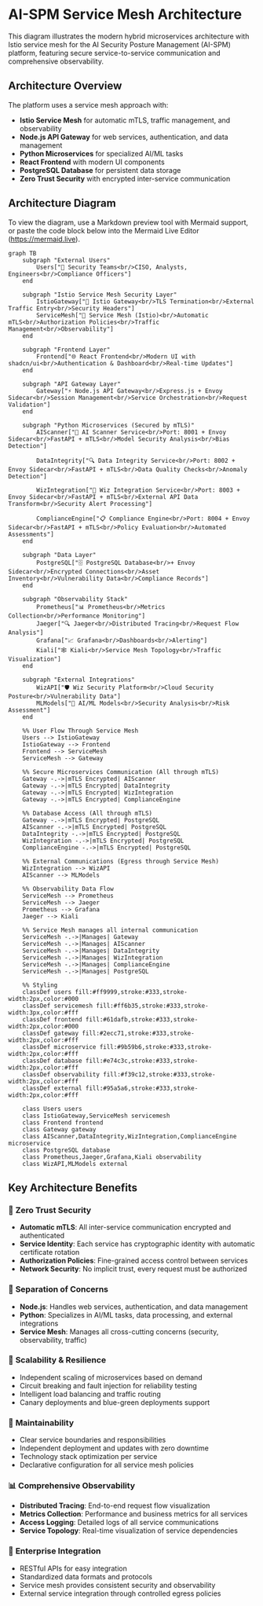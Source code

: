 # AI-SPM Service Mesh Architecture

This diagram illustrates the modern hybrid microservices architecture with Istio service mesh for the AI Security Posture Management (AI-SPM) platform, featuring secure service-to-service communication and comprehensive observability.

## Architecture Overview

The platform uses a service mesh approach with:
- **Istio Service Mesh** for automatic mTLS, traffic management, and observability
- **Node.js API Gateway** for web services, authentication, and data management
- **Python Microservices** for specialized AI/ML tasks
- **React Frontend** with modern UI components
- **PostgreSQL Database** for persistent data storage
- **Zero Trust Security** with encrypted inter-service communication

## Architecture Diagram

To view the diagram, use a Markdown preview tool with Mermaid support, or paste the code block below into the Mermaid Live Editor (https://mermaid.live).

```mermaid
graph TB
    subgraph "External Users"
        Users["👥 Security Teams<br/>CISO, Analysts, Engineers<br/>Compliance Officers"]
    end

    subgraph "Istio Service Mesh Security Layer"
        IstioGateway["🚪 Istio Gateway<br/>TLS Termination<br/>External Traffic Entry<br/>Security Headers"]
        ServiceMesh["🔐 Service Mesh (Istio)<br/>Automatic mTLS<br/>Authorization Policies<br/>Traffic Management<br/>Observability"]
    end

    subgraph "Frontend Layer"
        Frontend["🌐 React Frontend<br/>Modern UI with shadcn/ui<br/>Authentication & Dashboard<br/>Real-time Updates"]
    end

    subgraph "API Gateway Layer"
        Gateway["⚡ Node.js API Gateway<br/>Express.js + Envoy Sidecar<br/>Session Management<br/>Service Orchestration<br/>Request Validation"]
    end

    subgraph "Python Microservices (Secured by mTLS)"
        AIScanner["🤖 AI Scanner Service<br/>Port: 8001 + Envoy Sidecar<br/>FastAPI + mTLS<br/>Model Security Analysis<br/>Bias Detection"]
        
        DataIntegrity["🔍 Data Integrity Service<br/>Port: 8002 + Envoy Sidecar<br/>FastAPI + mTLS<br/>Data Quality Checks<br/>Anomaly Detection"]
        
        WizIntegration["🔗 Wiz Integration Service<br/>Port: 8003 + Envoy Sidecar<br/>FastAPI + mTLS<br/>External API Data Transform<br/>Security Alert Processing"]
        
        ComplianceEngine["📋 Compliance Engine<br/>Port: 8004 + Envoy Sidecar<br/>FastAPI + mTLS<br/>Policy Evaluation<br/>Automated Assessments"]
    end

    subgraph "Data Layer"
        PostgreSQL["🗄️ PostgreSQL Database<br/>+ Envoy Sidecar<br/>Encrypted Connections<br/>Asset Inventory<br/>Vulnerability Data<br/>Compliance Records"]
    end

    subgraph "Observability Stack"
        Prometheus["📊 Prometheus<br/>Metrics Collection<br/>Performance Monitoring"]
        Jaeger["🔍 Jaeger<br/>Distributed Tracing<br/>Request Flow Analysis"]
        Grafana["📈 Grafana<br/>Dashboards<br/>Alerting"]
        Kiali["🕸️ Kiali<br/>Service Mesh Topology<br/>Traffic Visualization"]
    end

    subgraph "External Integrations"
        WizAPI["🛡️ Wiz Security Platform<br/>Cloud Security Posture<br/>Vulnerability Data"]
        MLModels["🧠 AI/ML Models<br/>Security Analysis<br/>Risk Assessment"]
    end

    %% User Flow Through Service Mesh
    Users --> IstioGateway
    IstioGateway --> Frontend
    Frontend --> ServiceMesh
    ServiceMesh --> Gateway
    
    %% Secure Microservices Communication (All through mTLS)
    Gateway -.->|mTLS Encrypted| AIScanner
    Gateway -.->|mTLS Encrypted| DataIntegrity
    Gateway -.->|mTLS Encrypted| WizIntegration
    Gateway -.->|mTLS Encrypted| ComplianceEngine
    
    %% Database Access (All through mTLS)
    Gateway -.->|mTLS Encrypted| PostgreSQL
    AIScanner -.->|mTLS Encrypted| PostgreSQL
    DataIntegrity -.->|mTLS Encrypted| PostgreSQL
    WizIntegration -.->|mTLS Encrypted| PostgreSQL
    ComplianceEngine -.->|mTLS Encrypted| PostgreSQL
    
    %% External Communications (Egress through Service Mesh)
    WizIntegration --> WizAPI
    AIScanner --> MLModels
    
    %% Observability Data Flow
    ServiceMesh --> Prometheus
    ServiceMesh --> Jaeger
    Prometheus --> Grafana
    Jaeger --> Kiali
    
    %% Service Mesh manages all internal communication
    ServiceMesh -.->|Manages| Gateway
    ServiceMesh -.->|Manages| AIScanner
    ServiceMesh -.->|Manages| DataIntegrity
    ServiceMesh -.->|Manages| WizIntegration
    ServiceMesh -.->|Manages| ComplianceEngine
    ServiceMesh -.->|Manages| PostgreSQL

    %% Styling
    classDef users fill:#ff9999,stroke:#333,stroke-width:2px,color:#000
    classDef servicemesh fill:#ff6b35,stroke:#333,stroke-width:3px,color:#fff
    classDef frontend fill:#61dafb,stroke:#333,stroke-width:2px,color:#000
    classDef gateway fill:#2ecc71,stroke:#333,stroke-width:2px,color:#fff
    classDef microservice fill:#9b59b6,stroke:#333,stroke-width:2px,color:#fff
    classDef database fill:#e74c3c,stroke:#333,stroke-width:2px,color:#fff
    classDef observability fill:#f39c12,stroke:#333,stroke-width:2px,color:#fff
    classDef external fill:#95a5a6,stroke:#333,stroke-width:2px,color:#fff

    class Users users
    class IstioGateway,ServiceMesh servicemesh
    class Frontend frontend
    class Gateway gateway
    class AIScanner,DataIntegrity,WizIntegration,ComplianceEngine microservice
    class PostgreSQL database
    class Prometheus,Jaeger,Grafana,Kiali observability
    class WizAPI,MLModels external
```

## Key Architecture Benefits

### 🔐 **Zero Trust Security**
- **Automatic mTLS**: All inter-service communication encrypted and authenticated
- **Service Identity**: Each service has cryptographic identity with automatic certificate rotation
- **Authorization Policies**: Fine-grained access control between services
- **Network Security**: No implicit trust, every request must be authorized

### 🎯 **Separation of Concerns**
- **Node.js**: Handles web services, authentication, and data management
- **Python**: Specializes in AI/ML tasks, data processing, and external integrations
- **Service Mesh**: Manages all cross-cutting concerns (security, observability, traffic)

### 🚀 **Scalability & Resilience**
- Independent scaling of microservices based on demand
- Circuit breaking and fault injection for reliability testing
- Intelligent load balancing and traffic routing
- Canary deployments and blue-green deployments support

### 🔧 **Maintainability**
- Clear service boundaries and responsibilities
- Independent deployment and updates with zero downtime
- Technology stack optimization per service
- Declarative configuration for all service mesh policies

### 📊 **Comprehensive Observability**
- **Distributed Tracing**: End-to-end request flow visualization
- **Metrics Collection**: Performance and business metrics for all services
- **Access Logging**: Detailed logs of all service communications
- **Service Topology**: Real-time visualization of service dependencies

### 🔄 **Enterprise Integration**
- RESTful APIs for easy integration
- Standardized data formats and protocols
- Service mesh provides consistent security and observability
- External service integration through controlled egress policies
